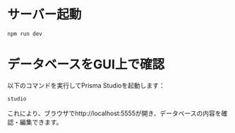 # サーバー起動

```bash
npm run dev

```

# データベースをGUI上で確認

以下のコマンドを実行してPrisma Studioを起動します：

```bash
studio
```

これにより、ブラウザでhttp://localhost:5555が開き、データベースの内容を確認・編集できます。
